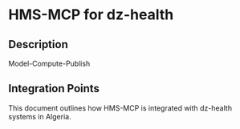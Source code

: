 # HMS-MCP for dz-health

## Description

Model-Compute-Publish

## Integration Points

This document outlines how HMS-MCP is integrated with dz-health systems in Algeria.
